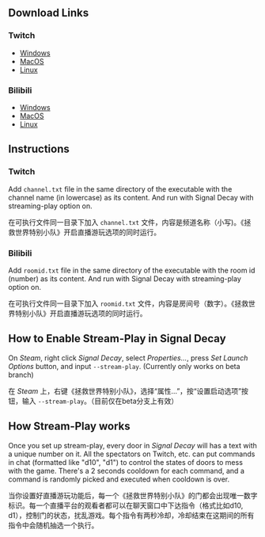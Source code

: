 ## Download Links

### Twitch

 - [Windows](https://github.com/zacx-z/signal-decay-streamplay/releases/download/1.0/sd-twitch-win.exe)
 - [MacOS](https://github.com/zacx-z/signal-decay-streamplay/releases/download/1.0/sd-twitch-macos)
 - [Linux](https://github.com/zacx-z/signal-decay-streamplay/releases/download/1.0/sd-twitch-linux)

### Bilibili

 - [Windows](https://github.com/zacx-z/signal-decay-streamplay/releases/download/1.0/bplay-win.exe)
 - [MacOS](https://github.com/zacx-z/signal-decay-streamplay/releases/download/1.0/bplay-macos)
 - [Linux](https://github.com/zacx-z/signal-decay-streamplay/releases/download/1.0/bplay-linux)

## Instructions

### Twitch

Add `channel.txt` file in the same directory of the executable with the channel name (in lowercase) as its content. And run with Signal Decay with streaming-play option on.

在可执行文件同一目录下加入 `channel.txt` 文件，内容是频道名称（小写)。《拯救世界特别小队》开启直播游玩选项的同时运行。

### Bilibili

Add `roomid.txt` file in the same directory of the executable with the room id (number) as its content. And run with Signal Decay with streaming-play option on.

在可执行文件同一目录下加入 `roomid.txt` 文件，内容是房间号（数字）。《拯救世界特别小队》开启直播游玩选项的同时运行。

## How to Enable Stream-Play in Signal Decay

On _Steam_, right click _Signal Decay_, select _Properties..._, press _Set Launch Options_ button, and input `--stream-play`. (Currently only works on beta branch)

在 _Steam_ 上，右键《拯救世界特别小队》，选择“属性...”，按“设置启动选项”按钮，输入 `--stream-play`。（目前仅在beta分支上有效）

## How Stream-Play works

Once you set up stream-play, every door in _Signal Decay_ will has a text with a unique number on it. All the spectators on Twitch, etc. can put commands in chat (formatted like "d10", "d1") to control the states of doors to mess with the game. There's a 2 seconds cooldown for each command, and a command is randomly picked and executed when cooldown is over.

当你设置好直播游玩功能后，每一个《拯救世界特别小队》的门都会出现唯一数字标识。每一个直播平台的观看者都可以在聊天窗口中下达指令（格式比如d10, d1），控制门的状态，扰乱游戏。每个指令有两秒冷却，冷却结束在这期间的所有指令中会随机抽选一个执行。
